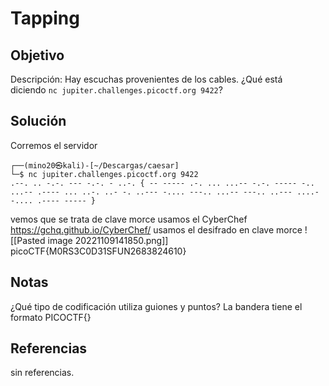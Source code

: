 # Tapping

## Objetivo 
Descripción:
Hay escuchas provenientes de los cables. ¿Qué está diciendo `nc jupiter.challenges.picoctf.org 9422`?

## Solución
Corremos el servidor
``` shell
┌──(mino20㉿kali)-[~/Descargas/caesar]
└─$ nc jupiter.challenges.picoctf.org 9422  
.--. .. -.-. --- -.-. - ..-. { -- ----- .-. ... ...-- -.-. ----- -.. ...-- .---- ... ..-. ..- -. ..--- -.... ---.. ...-- ---.. ..--- ....- -.... .---- ----- }
```
vemos que se trata de clave morce
usamos el CyberChef
https://gchq.github.io/CyberChef/
usamos el desifrado en clave morce
![[Pasted image 20221109141850.png]]
picoCTF{M0RS3C0D31SFUN2683824610}

## Notas
¿Qué tipo de codificación utiliza guiones y puntos?
La bandera tiene el formato PICOCTF{}

## Referencias
sin referencias.